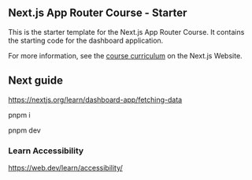 ## Next.js App Router Course - Starter

This is the starter template for the Next.js App Router Course. It contains the starting code for the dashboard application.

For more information, see the [course curriculum](https://nextjs.org/learn) on the Next.js Website.

## Next guide

https://nextjs.org/learn/dashboard-app/fetching-data

pnpm i

pnpm dev

### Learn Accessibility
https://web.dev/learn/accessibility/
